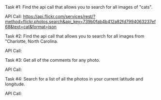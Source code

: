 Task #1: Find the api call that allows you to search for all images of "cats".

API Call: https://api.flickr.com/services/rest/?method=flickr.photos.search&api_key=739b0fab4b412a82fd7994063237ef68&text=cat&format=json


Task #2: Find the api call that allows you to search for all images from "Charlotte, North Carolina.

API Call:


Task #3: Get all of the comments for any photo.

API Call:


Task #4: Search for a list of all the photos in your current latitude and longitude.

API Call:

